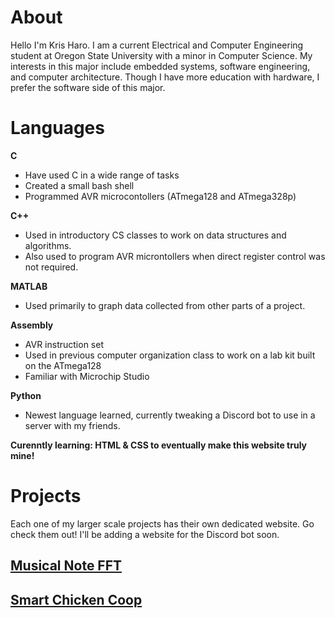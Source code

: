 # About
Hello I'm Kris Haro. I am a current Electrical and Computer Engineering student at Oregon State University with a minor in Computer Science. My interests in this major include embedded systems, software engineering, and computer architecture. Though I have more education with hardware, I prefer the software side of this major.

# Languages
**C**
- Have used C in a wide range of tasks
- Created a small bash shell
- Programmed AVR microcontollers (ATmega128 and ATmega328p)

**C++**
- Used in introductory CS classes to work on data structures and algorithms.
- Also used to program AVR microntollers when direct register control was not required.

**MATLAB**
- Used primarily to graph data collected from other parts of a project.

**Assembly**
- AVR instruction set
- Used in previous computer organization class to work on a lab kit built on the ATmega128
- Familiar with Microchip Studio

**Python**
- Newest language learned, currently tweaking a Discord bot to use in a server with my friends.

__Curenntly learning: HTML & CSS to eventually make this website truly mine!__

# Projects
Each one of my larger scale projects has their own dedicated website. Go check them out! I'll be adding a website for the Discord bot soon.
## [Musical Note FFT](https://krisharo.github.io/341AP2020/)
## [Smart Chicken Coop](https://eecs.oregonstate.edu/project-showcase/projects/?id=1mCZtbeBSvlGq86n)
